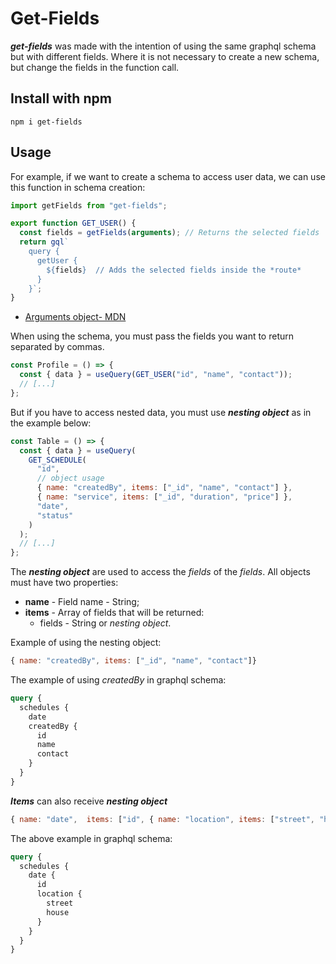 # Get-Fields

_**get-fields**_ was made with the intention of using the same graphql schema but with different fields. Where it is not necessary to create a new schema, but change the fields in the function call.

## Install with npm

```shell
npm i get-fields
```

## Usage

For example, if we want to create a schema to access user data, we can use this function in schema creation:

```javascript
import getFields from "get-fields";

export function GET_USER() {
  const fields = getFields(arguments); // Returns the selected fields
  return gql`
    query {
      getUser {
        ${fields}  // Adds the selected fields inside the *route*
      }
    }`;
}
```

- [Arguments object- MDN](https://developer.mozilla.org/pt-BR/docs/Web/JavaScript/Reference/Functions/arguments)

When using the schema, you must pass the fields you want to return separated by commas.

```javascript
const Profile = () => {
  const { data } = useQuery(GET_USER("id", "name", "contact"));
  // [...]
};
```

But if you have to access nested data, you must use **_nesting object_** as in the example below:

```javascript
const Table = () => {
  const { data } = useQuery(
    GET_SCHEDULE(
      "id",
      // object usage
      { name: "createdBy", items: ["_id", "name", "contact"] },
      { name: "service", items: ["_id", "duration", "price"] },
      "date",
      "status"
    )
  );
  // [...]
};
```

The **_nesting object_** are used to access the _fields_ of the _fields_.
All objects must have two properties:

- **name** - Field name - String;
- **items** - Array of fields that will be returned:
  - fields - String or _nesting object_.

Example of using the nesting object:

```javascript
{ name: "createdBy", items: ["_id", "name", "contact"]}
```

The example of using _createdBy_ in graphql schema:

```graphql
query {
  schedules {
    date
    createdBy {
      id
      name
      contact
    }
  }
}
```

**_Items_** can also receive **_nesting object_**

```javascript
{ name: "date",  items: ["id", { name: "location", items: ["street", "house"] }] }
```

The above example in graphql schema:

```graphql
query {
  schedules {
    date {
      id
      location {
        street
        house
      }
    }
  }
}
```
